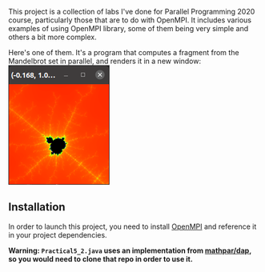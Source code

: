 This project is a collection of labs I've done for Parallel Programming 2020 course, particularly those that are to do with OpenMPI.
It includes various examples of using OpenMPI library, some of them being very simple and others a bit more complex.

Here's one of them. It's a program that computes a fragment from the Mandelbrot set in parallel, and renders it in a new window:
![](.//media/img1.png)

## Installation
In order to launch this project, you need to install [OpenMPI](https://open-mpi.org/software/ompi/v4.1) and reference it in your project dependencies.

**Warning: `Practical5_2.java` uses an implementation from [mathpar/dap](https://bitbucket.org/mathpar/dap), so you would need to clone that repo in order to use it.**
